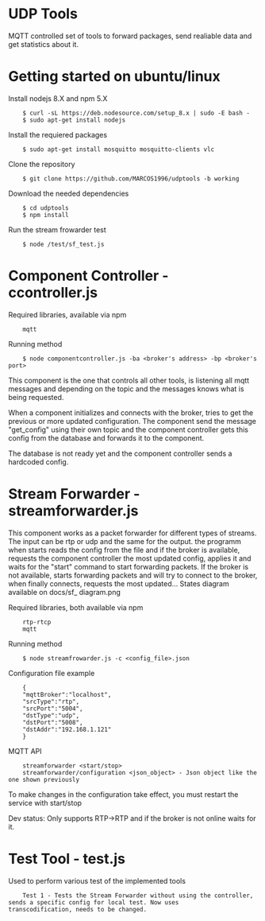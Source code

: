 # UDP Tools
MQTT controlled set of tools to forward packages, send realiable data and get statistics about it.

# Getting started on ubuntu/linux

Install nodejs 8.X and npm 5.X

        $ curl -sL https://deb.nodesource.com/setup_8.x | sudo -E bash -
        $ sudo apt-get install nodejs

Install the requiered packages

        $ sudo apt-get install mosquitto mosquitto-clients vlc

Clone the repository

        $ git clone https://github.com/MARCOS1996/udptools -b working

Download the needed dependencies

        $ cd udptools
        $ npm install

Run the stream frowarder test

        $ node /test/sf_test.js

# Component Controller - ccontroller.js

Required libraries, available via npm

        mqtt

Running method

        $ node componentcontroller.js -ba <broker's address> -bp <broker's port>

This component is the one that controls all other tools, is listening all mqtt messages and depending on the topic and the messages knows what is being requested.

When a component initializes and connects with the broker, tries to get the previous or more updated configuration. The component send the message "get_config" using their own topic and the component controller gets this config from the database and forwards it to the component.

The database is not ready yet and the component controller sends a hardcoded config.

# Stream Forwarder - streamforwarder.js

This component works as a packet forwarder for different types of streams. The input can be rtp or udp and the same for the output. the programm when starts reads the config from the file and if the broker is available, requests the component controller the most updated config, applies it and waits for the "start" command to start forwarding packets. If the broker is not available, starts forwarding packets and will try to connect to the broker, when finally connects, requests the most updated... States diagram available on docs/sf_ diagram.png

Required libraries, both available via npm

        rtp-rtcp
        mqtt

Running method

        $ node streamfrowarder.js -c <config_file>.json

Configuration file example

        {
        "mqttBroker":"localhost",
        "srcType":"rtp",
        "srcPort":"5004",
        "dstType":"udp",
        "dstPort":"5008",
        "dstAddr":"192.168.1.121"
        }

MQTT API

        streamforwarder <start/stop>
        streamforwarder/configuration <json_object> - Json object like the one shown previously

To make changes in the configuration take effect, you must restart the service with start/stop

Dev status: Only supports RTP->RTP and if the broker is not online waits for it.

# Test Tool - test.js

Used to perform various test of the implemented tools

        Test 1 - Tests the Stream Forwarder without using the controller, sends a specific config for local test. Now uses              transcodification, needs to be changed.
